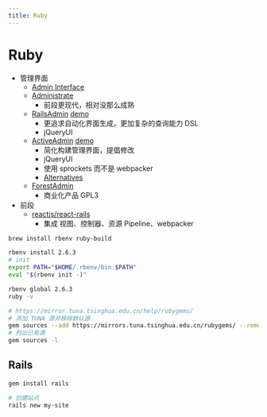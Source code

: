 ```yaml
---
title: Ruby
---
```


# Ruby

- 管理界面
  - [Admin Interface](https://ruby.libhunt.com/categories/22-admin-interface)
  - [Administrate](https://github.com/thoughtbot/administrate)
    - 前段更现代，相对没那么成熟
  - [RailsAdmin](https://github.com/sferik/rails_admin) [demo](http://rails-admin-tb.herokuapp.com/)
    - 更追求自动化界面生成，更加复杂的查询能力 DSL
    - jQueryUI
  - [ActiveAdmin](https://github.com/activeadmin/activeadmin) [demo](http://demo.activeadmin.info/admin)
    - 简化构建管理界面，提倡修改
    - jQueryUI
    - 使用 sprockets 而不是 webpacker
    - [Alternatives](https://github.com/activeadmin/activeadmin/wiki/Alternatives)
  - [ForestAdmin](https://github.com/ForestAdmin/forest-rails)
    - 商业化产品 GPL3
- 前段
  - [reactjs/react-rails](https://github.com/reactjs/react-rails)
    - 集成 视图、控制器、资源 Pipeline、webpacker

```bash
brew install rbenv ruby-build

rbenv install 2.6.3
# init
export PATH="$HOME/.rbenv/bin:$PATH"
eval "$(rbenv init -)"

rbenv global 2.6.3
ruby -v

# https://mirror.tuna.tsinghua.edu.cn/help/rubygems/
# 添加 TUNA 源并移除默认源
gem sources --add https://mirrors.tuna.tsinghua.edu.cn/rubygems/ --remove https://rubygems.org/
# 列出已有源
gem sources -l
```

## Rails

```bash
gem install rails

# 创建站点
rails new my-site
```
